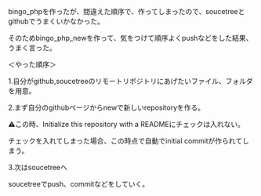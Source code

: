 bingo_phpを作ったが、間違えた順序で、作ってしまったので、soucetreeとgithubでうまくいかなかった。

そのためbingo_php_newを作って、気をつけて順序よくpushなどをした結果、うまく言った。

＜やった順序＞

1.自分がgithub,soucetreeのリモートリポジトリにあげたいファイル、フォルダを用意。

2.まず自分のgithubページからnewで新しいrepositoryを作る。

⚠️この時、Initialize this repository with a READMEにチェックは入れない。

チェックを入れてしまった場合、この時点で自動でinitial commitが作られてしまう。

3.次はsoucetreeへ

soucetreeでpush、commitなどをしていく。
